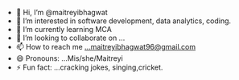 - 👋 Hi, I’m @maitreyibhagwat
- 👀 I’m interested in software development, data analytics, coding. 
- 🌱 I’m currently learning MCA
- 💞️ I’m looking to collaborate on ...
- 📫 How to reach me ...maitreyibhagwat96@gmail.com
- 😄 Pronouns: ...Mis/she/Maitreyi
- ⚡ Fun fact: ...cracking jokes, singing,cricket. 

<!---
maitreyibhagwat/maitreyibhagwat is a ✨ special ✨ repository because its `README.md` (this file) appears on your GitHub profile.
You can click the Preview link to take a look at your changes.
--->
